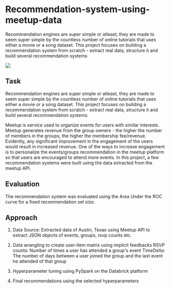 # Recommendation-system-using-meetup-data
Recommendation engines are super simple or atleast, they are made to seem super simple by the countless number of online tutorials that uses either a movie or a song dataset. This project focuses on building a recommendation system from scratch - extract real data, structure it and build several recommendation systems


![](https://secure.meetupstatic.com/s/img/7223371979728590/app_download/social/fb/meetup.en.png)

## Task

Recommendation engines are super simple or atleast, they are made to seem super simple by the countless number of online tutorials that uses either a movie or a song dataset. This project focuses on building a recommendation system from scratch - extract real data, structure it and build several recommendation systems.

Meetup is service used to organize events for users with similar interests. Meetup generates revenue from the group owners - the higher the number of members in the groups, the higher the membership fee/revenue. Evidently, any significant improvement in the engagement of the users would result in increased revenue. One of the ways to increase engagement is to personalize the events/groups recommendation in the meetup platform so that users are encouraged to attend more events. In this project, a few recommendation systems were built using the data extracted from the meetup API.

## Evaluation

The recommendation system was evaluated using the Area Under the ROC curve for a fixed recommendation set size.

## Approach 

1. Data Source: Extracted data of Austin, Texas using Meetup API to extract JSON objects of events, groups, rsvp counts etc.

2. Data wrangling to create user-item matrix using implicit feedbacks
      RSVP counts: Number of times a user has attended a group's event
      TimeDelta: The number of days between a user joined the group and the last event he attended of that group
      
3. Hyperparameter tuning using PySpark on the Databrick platform

4. Final recommendations using the selected hyperparameters

